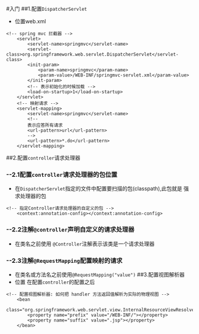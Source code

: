 #入门
##1.配置`DispatcherServlet`
* 位置web.xml
```
<!-- spring mvc 拦截器 -->
	<servlet>
		<servlet-name>springmvc</servlet-name>
		<servlet-class>org.springframework.web.servlet.DispatcherServlet</servlet-class>
		<init-param>
			<param-name>springmvc</param-name>
			<param-value>/WEB-INF/springmvc-servlet.xml</param-value>
		</init-param>
		<!-- 表示初始化的时候加载 -->
		<load-on-startup>1</load-on-startup>
	</servlet>
	<!-- 映射请求 -->
	<servlet-mapping>
		<servlet-name>springmvc</servlet-name>
		<!-- 
		表示应答所有请求
		<url-pattern>url</url-pattern> 
		-->
		<url-pattern>*.do</url-pattern>
	</servlet-mapping>
```
##2.配置`controller`请求处理器
###	--2.1配置`controller`请求处理器的包位置
* 在`DispatcherServlet`指定的文件中配置要扫描的包(classpath),此包就是 强求处理器的包
```
<!-- 指定Controller请求处理器的自定义的包 -->
	<context:annotation-config></context:annotation-config>
```
###	--2.2注解`@controller`声明自定义的请求处理器
* 在类名之前使用 `@Controller`注解表示该类是一个请求处理器
###	--2.3注解`@RequestMapping`配置映射的请求
* 在类名或方法名之前使用`@RequestMapping("value")`
##3.配置视图解析器
* 位置 在配置`controller`的配置之后
```
<!-- 配置视图解析器: 如何把 handler 方法返回值解析为实际的物理视图 -->
	<bean
		class="org.springframework.web.servlet.view.InternalResourceViewResolver">
		<property name="prefix" value="/WEB-INF/"></property>
		<property name="suffix" value=".jsp"></property>
	</bean>
```
